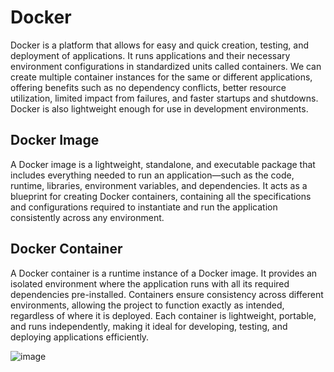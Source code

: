 # Docker

Docker is a platform that allows for easy and quick creation, testing, and deployment of applications. It runs applications and their necessary environment configurations in standardized units called containers. We can create multiple container instances for the same or different applications, offering benefits such as no dependency conflicts, better resource utilization, limited impact from failures, and faster startups and shutdowns. Docker is also lightweight enough for use in development environments.

## Docker Image
A Docker image is a lightweight, standalone, and executable package that includes everything needed to run an application—such as the code, runtime, libraries, environment variables, and dependencies. It acts as a blueprint for creating Docker containers, containing all the specifications and configurations required to instantiate and run the application consistently across any environment.

## Docker Container
A Docker container is a runtime instance of a Docker image. It provides an isolated environment where the application runs with all its required dependencies pre-installed. Containers ensure consistency across different environments, allowing the project to function exactly as intended, regardless of where it is deployed. Each container is lightweight, portable, and runs independently, making it ideal for developing, testing, and deploying applications efficiently.

![image](https://github.com/user-attachments/assets/a23ee8ff-292a-4198-a8a0-9c7c31a227f1)

